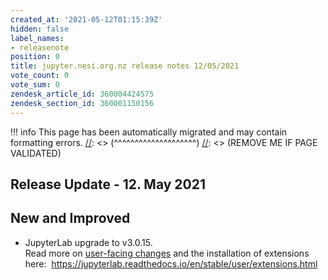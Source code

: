 ```yaml
---
created_at: '2021-05-12T01:15:39Z'
hidden: false
label_names:
- releasenote
position: 0
title: jupyter.nesi.org.nz release notes 12/05/2021
vote_count: 0
vote_sum: 0
zendesk_article_id: 360004424575
zendesk_section_id: 360001150156
---
```




[//]: <> (REMOVE ME IF PAGE VALIDATED)
[//]: <> (vvvvvvvvvvvvvvvvvvvv)
!!! info
    This page has been automatically migrated and may contain formatting errors.
[//]: <> (^^^^^^^^^^^^^^^^^^^^)
[//]: <> (REMOVE ME IF PAGE VALIDATED)

<h2 id="ReleaseNotes-ReleaseUpdate-11.July2019">Release Update - 12. May 2021</h2>
<h2 id="ReleaseNotes-NewandImproved">New and Improved</h2>
<ul>
<li>JupyterLab upgrade to v3.0.15.<br>Read more on <a href="https://jupyterlab.readthedocs.io/en/stable/getting_started/changelog.html#user-facing-changes" target="_blank" rel="noopener">user-facing changes</a> and the installation of extensions here:  <a href="https://jupyterlab.readthedocs.io/en/stable/user/extensions.html#finding-extensions" target="_blank" rel="noopener">https://jupyterlab.readthedocs.io/en/stable/user/extensions.html</a>
</li>
</ul>